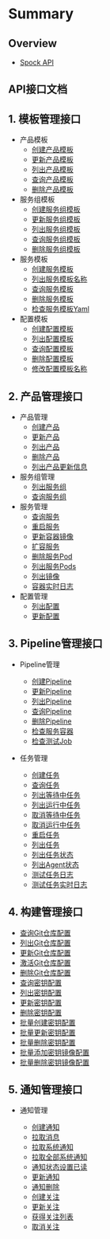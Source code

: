 # Summary

## Overview

* [Spock API](README.md)

## API接口文档

## 1. 模板管理接口

* 产品模板
  * [创建产品模板](APIs/template/product/create_product_tmpl.md)
  * [更新产品模板](APIs/template/product/update_product_tmpl.md)
  * [列出产品模板](APIs/template/product/list_product_tmpl.md)
  * [查询产品模板](APIs/template/product/get_product_tmpl.md)
  * [删除产品模板](APIs/template/product/delete_product_tmpl.md)
* 服务组模板
  * [创建服务组模板](APIs/template/group/create_group_tmpl.md)
  * [更新服务组模板](APIs/template/group/update_group_tmpl.md)
  * [列出服务组模板](APIs/template/group/list_group_tmpl.md)
  * [查询服务组模板](APIs/template/group/get_group_tmpl.md)
  * [删除服务组模板](APIs/template/group/delete_group_tmpl.md)
* 服务模板
  * [创建服务模板](APIs/template/service/create_service_tmpl.md)
  * [列出服务模板名称](APIs/template/service/list_service_tmpl.md)
  * [查询服务模板](APIs/template/service/get_service_tmpl.md)
  * [删除服务模板](APIs/template/service/delete_service_tmpl.md)
  * [检查服务模板Yaml](APIs/template/service/validate_service_yaml.md)
* 配置模板
  * [创建配置模板](APIs/template/config/create_config_tmpl.md)
  * [列出配置模板](APIs/template/config/list_config_tmpl.md)
  * [查询配置模板](APIs/template/config/get_config_tmpl.md)
  * [删除配置模板](APIs/template/config/delete_config_tmpl.md)
  * [修改配置模板名称](APIs/template/config/update_config_tmpl_name.md)

## 2. 产品管理接口

* 产品管理
  * [创建产品](APIs/product/product/create_product.md)
  * [更新产品](APIs/product/product/update_product.md)
  * [列出产品](APIs/product/product/list_product.md)
  * [删除产品](APIs/product/product/delete_product.md)
  * [列出产品更新信息](APIs/product/product/list_product_revision.md)
* 服务组管理
  * [列出服务组](APIs/product/group/list_group.md)
  * [查询服务组](APIs/product/group/get_group.md)
* 服务管理
  * [查询服务](APIs/product/service/get_service.md)
  * [重启服务](APIs/product/service/restart_service.md)
  * [更新容器镜像](APIs/product/service/update_container_image.md)
  * [扩容服务](APIs/product/service/scale_service.md)
  * [删除服务Pod](APIs/product/service/delete_pod.md)
  * [列出服务Pods](APIs/product/service/list_service_pods.md)
  * [列出镜像](APIs/product/service/list_image.md)
  * [容器实时日志](APIs/product/service/container_log_ws.md)
* 配置管理
  * [列出配置](APIs/product/configmap/list_configmaps.md)
  * [更新配置](APIs/product/configmap/update_configmap.md)

## 3. Pipeline管理接口

* Pipeline管理

  * [创建Pipeline](APIs/pipeline/pipeline/create_pipeline.md)
  * [更新Pipeline](APIs/pipeline/pipeline/update_pipeline.md)
  * [列出Pipeline](APIs/pipeline/pipeline/list_pipelines.md)
  * [查询Pipeline](APIs/pipeline/pipeline/get_pipeline.md)
  * [删除Pipeline](APIs/pipeline/pipeline/delete_pipeline.md)
  * [检查服务容器](APIs/pipeline/get_service_container.md)
  * [检查测试Job](APIs/pipeline/validate_test_job.md)


* 任务管理
  * [创建任务](APIs/pipeline/task/create_task.md)
  * [查询任务](APIs/pipeline/task/get_task.md)
  * [列出等待中任务](APIs/pipeline/task/list_pending_task.md)
  * [列出运行中任务](APIs/pipeline/task/list_running_task.md)
  * [取消等待中任务](APIs/pipeline/task/cancel_pending_task.md)
  * [取消运行中任务](APIs/pipeline/task/cancel_running_task.md)
  * [重启任务](APIs/pipeline/task/restart_task.md)
  * [列出任务](APIs/pipeline/task/list_task.md)
  * [列出任务状态](APIs/pipeline/task/list_task_status.md)
  * [列出Agent状态](APIs/pipeline/task/list_agent_status.md)
  * [测试任务日志](APIs/pipeline/task/test_job_logs.md)
  * [测试任务实时日志](APIs/pipeline/task/test_job_logs_ws.md)

## 4. 构建管理接口

* [查询Git仓库配置](APIs/reaper/get_repo.md)
* [列出Git仓库配置](APIs/reaper/list_repo.md)
* [更新Git仓库配置](APIs/reaper/update_repo.md)
* [激活Git仓库配置](APIs/reaper/activate_repo.md)
* [删除Git仓库配置](APIs/reaper/delete_repo.md)
* [查询密钥配置](APIs/reaper/get_secret.md)
* [列出密钥配置](APIs/reaper/list_secret.md)
* [更新密钥配置](APIs/reaper/update_secret.md)
* [删除密钥配置](APIs/reaper/delete_secret.md)
* [批量创建密钥配置](APIs/reaper/create_repo_secret.md)
* [批量更新密钥配置](APIs/reaper/update_repo_secret.md)
* [批量删除密钥配置](APIs/reaper/delete_repo_secret.md)
* [批量添加密钥镜像配置](APIs/reaper/add_repo_secret_images.md)
* [批量删除密钥镜像配置](APIs/reaper/delete_repo_secret_images.md)


## 5. 通知管理接口

* 通知管理

  * [创建通知](APIs/notification/create_notify.md)
  * [拉取消息](APIs/notification/pull_notify.md)
  * [拉取系统通知](APIs/notification/pull_announcement.md)
  * [拉取全部系统通知](APIs/notification/pull_all_announcement.md)
  * [通知状态设置已读](APIs/notification/read_notify.md)
  * [更新通知](APIs/notification/update_notify.md)
  * [通知删除](APIs/notification/notify_deletebyid.md)
  * [创建关注](APIs/notification/create_subscribe.md)
  * [更新关注](APIs/notification/update_subscribe.md)
  * [获得关注列表](APIs/notification/list_subscribe.md)
  * [取消关注](APIs/notification/delete_subscribe.md)




